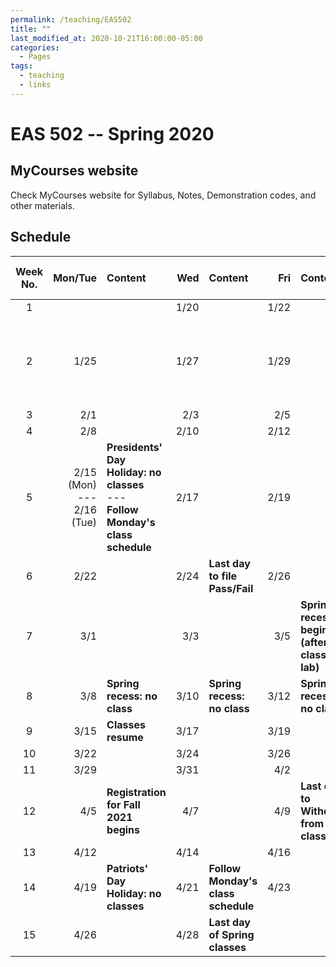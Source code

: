 ```yaml
---
permalink: /teaching/EAS502
title: ""
last_modified_at: 2020-10-21T16:00:00-05:00
categories:
  - Pages
tags:
  - teaching
  - links
---
```

# EAS 502 -- Spring 2020

## MyCourses website
Check MyCourses website for Syllabus, Notes, Demonstration codes, and other materials.

## Schedule

Week No. | Mon/Tue  | Content | Wed  | Content | Fri  | Content | Other Special Dates
:-------------: |-------------: | :-------------|-------------: | :-------------|-------------: | :-------------| :-------------
 1 | | |1/20 | |1/22 |  | 
 2 |1/25 | |1/27 | |1/29 |  | 1/26 **Last day to Add, Drop, or Audit**
 3 |2/1 | |2/3 | |2/5 |  | 
 4 |2/8 | |2/10 | |2/12 |  | 
 5 |2/15 (Mon)<br>---<br> 2/16 (Tue) |**Presidents' Day Holiday: no classes**<br>---<br>**Follow Monday's class schedule** |2/17 | |2/19 |  | 
 6 |2/22 | |2/24 |**Last day to file Pass/Fail** |2/26 |  | 
 7 |3/1 | |3/3 | |3/5 |**Spring recess begins (after last class or lab)**  | 
 8 |3/8 |**Spring recess: no class** |3/10 |**Spring recess: no class** |3/12 |**Spring recess: no class**  | 
 9 |3/15 |**Classes resume** |3/17 | |3/19 |  | 
 10 |3/22 | |3/24 | |3/26 |  | 
 11 |3/29 | |3/31 | |4/2 |  | 
 12 |4/5 |**Registration for Fall 2021 begins** |4/7 | |4/9 |**Last day to Withdraw from a class**  | 
 13 |4/12 | |4/14 | |4/16 |  | 
 14 |4/19 |**Patriots' Day Holiday: no classes** |4/21 |**Follow Monday's class schedule** |4/23 |  | 
 15 |4/26 | |4/28 |**Last day of Spring classes** | |  | 
  

